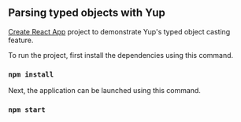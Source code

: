 ## Parsing typed objects with Yup

[Create React App](https://github.com/facebook/create-react-app) project to demonstrate Yup's typed object casting feature.

To run the project, first install the dependencies using this command.

### `npm install`

Next, the application can be launched using this command.

### `npm start`
